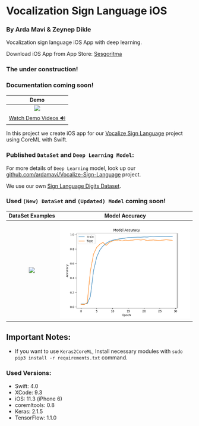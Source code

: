 # Vocalization Sign Language iOS
### By Arda Mavi & Zeynep Dikle

Vocalization sign language iOS App with deep learning.

Download iOS App from App Store: [Sesgoritma](https://itunes.apple.com/us/app/sesgoritma/id1369560353?mt=8)

### The under construction!
### Documentation coming soon!

|Demo|
|:-:|
|<img src="Assets/Demo Gif.gif" height="400">|
|[Watch Demo Videos &#128266; ](https://github.com/ardamavi/Vocalization-Sign-Language-iOS/tree/master/Assets)|

In this project we create iOS app for our [Vocalize Sign Language](https://github.com/ardamavi/Vocalize-Sign-Language) project using CoreML with Swift.

### Published `DataSet` and `Deep Learning Model`:
For more details of `Deep Learning` model, look up our [github.com/ardamavi/Vocalize-Sign-Language](https://github.com/ardamavi/Vocalize-Sign-Language) project.

We use our own [Sign Language Digits Dataset](https://github.com/ardamavi/Sign-Language-Digits-Dataset).

### Used `(New) DataSet` and `(Updated) Model` coming soon!

|DataSet Examples|Model Accuracy|
|:-:|:-:|
|<img src="Assets/DataSet Examples.png" width="350">|<img src="Assets/Model_Accuracy.png" width="350">|

## Important Notes:
- If you want to use `Keras2CoreML`, Install necessary modules with `sudo pip3 install -r requirements.txt` command.
### Used Versions:
- Swift: 4.0
- XCode: 9.3
- iOS: 11.3 (iPhone 6)
- coremltools: 0.8
- Keras: 2.1.5
- TensorFlow: 1.1.0
